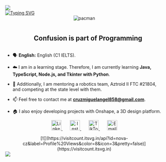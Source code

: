 <img src="https://user-images.githubusercontent.com/73097560/115834477-dbab4500-a447-11eb-908a-139a6edaec5c.gif">

<div id="user-content-toc">
    <a href="https://git.io/typing-svg"><img src="https://readme-typing-svg.demolab.com?font=Fira+Code&weight=800&pause=1000&width=435&lines=Hi+%F0%9F%91%8B%2C+I'm+Miguel+Cruz;Welcome+to+my+profile!;I'm+a+student+of+Computer+Science+while+learning+about+web+development.I'm+a+student+of+Computer+Science+while+learning+about+web+development." alt="Typing SVG" /></a>
</div>

<!-- ---------------------------------------------------------------------------------------------------------------------------------------------------- -->

<div align="center">
  <img src="https://github.com/1999AZZAR/1999AZZAR/blob/main/resources/img/pacman.gif" alt="pacman" />
</div>

<div id="user-content-toc">
  <ul align="center">
    <summary><h2 style="display: inline-block">Confusion is part of Programming</h2></summary>
  </ul>
</div>

<!-- ---------------------------------------------------------------------------------------------------------------------------------------------------- -->

- 🗣️ **English:** English (C1 IELTS).
  
- ☁️ I am in a learning stage. Therefore, I am currently learning **Java, TypeScript, Node.js, and Tkinter with Python**.

- 📝 Additionally, I am mentoring a robotics team, Aztroid II FTC #21804, and competing at the state level with them.

- 📫 Feel free to contact me at **cruzmiguelangel858@gmail.com**.

- 🏠 I also enjoy developing projects with Onshape, a 3D design platform.

<!-- ---------------------------------------------------------------------------------------------------------------------------------------------------- -->

<!-- Social icons section -->
<p align="center">
  <a href="https://www.linkedin.com/in/miguelcr4/">
   <img width="32px" alt="LinkedIn" title="LinkedIn" src="ruta/del/icono/linkedin.svg"/>
  </a>
  &#8287;&#8287;&#8287;&#8287;&#8287;
  <a href="https://www.instagram.com/ngl.mike/">
   <img width="32px" alt="Instagram" title="Instagram" src="ruta/del/icono/instagram.svg"/>
  </a>
  &#8287;&#8287;&#8287;&#8287;&#8287;
  <a href="https://www.tiktok.com/@rzzaike">
   <img width="32px" alt="TikTok" title="TikTok" src="ruta/del/icono/tiktok.svg"/>
  </a>
  &#8287;&#8287;&#8287;&#8287;&#8287;
  <a href="cruzmiguelangel858@gmail.com">
   <img width="32px" alt="Email" title="Email" src="ruta/del/icono/email.svg"/>
  </a>
</p>

<!-- ---------------------------------------------------------------------------------------------------------------------------------------------------- -->

<div align="center">
  [![](https://visitcount.itsvg.in/api?id=nova-cz&label=Profile%20Views&color=8&icon=3&pretty=false)](https://visitcount.itsvg.in)
</div>
<img src="https://user-images.githubusercontent.com/73097560/115834477-dbab4500-a447-11eb-908a-139a6edaec5c.gif">
